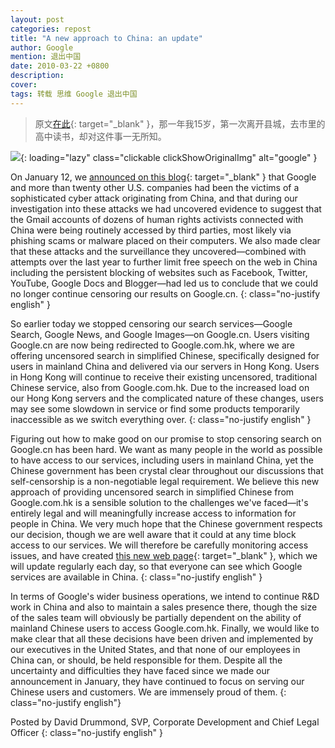 ```yaml
---
layout: post
categories: repost
title: "A new approach to China: an update"
author: Google
mention: 退出中国
date: 2010-03-22 +0800
description: 
cover: 
tags: 转载 思维 Google 退出中国
---
```


> 原文[在此](https://googleblog.blogspot.com/2010/03/new-approach-to-china-update.html){: target="_blank" }，那一年我15岁，第一次离开县城，去市里的高中读书，却对这件事一无所知。

![](https://apqx.oss-cn-hangzhou.aliyuncs.com/blog/repost_20100322/google_quite_china.jpg){: loading="lazy" class="clickable clickShowOriginalImg" alt="google" }

On January 12, we [announced on this blog](http://googleblog.blogspot.com/2010/01/new-approach-to-china.html){: target="_blank" } that Google and more than twenty other U.S. companies had been the victims of a sophisticated cyber attack originating from China, and that during our investigation into these attacks we had uncovered evidence to suggest that the Gmail accounts of dozens of human rights activists connected with China were being routinely accessed by third parties, most likely via phishing scams or malware placed on their computers. We also made clear that these attacks and the surveillance they uncovered—combined with attempts over the last year to further limit free speech on the web in China including the persistent blocking of websites such as Facebook, Twitter, YouTube, Google Docs and Blogger—had led us to conclude that we could no longer continue censoring our results on Google.cn.
{: class="no-justify english" }


So earlier today we stopped censoring our search services—Google Search, Google News, and Google Images—on Google.cn. Users visiting Google.cn are now being redirected to Google.com.hk, where we are offering uncensored search in simplified Chinese, specifically designed for users in mainland China and delivered via our servers in Hong Kong. Users in Hong Kong will continue to receive their existing uncensored, traditional Chinese service, also from Google.com.hk. Due to the increased load on our Hong Kong servers and the complicated nature of these changes, users may see some slowdown in service or find some products temporarily inaccessible as we switch everything over.
{: class="no-justify english" }

Figuring out how to make good on our promise to stop censoring search on Google.cn has been hard. We want as many people in the world as possible to have access to our services, including users in mainland China, yet the Chinese government has been crystal clear throughout our discussions that self-censorship is a non-negotiable legal requirement. We believe this new approach of providing uncensored search in simplified Chinese from Google.com.hk is a sensible solution to the challenges we've faced—it's entirely legal and will meaningfully increase access to information for people in China. We very much hope that the Chinese government respects our decision, though we are well aware that it could at any time block access to our services. We will therefore be carefully monitoring access issues, and have created [this new web page](https://www.google.com/prc/report.html#hl=en){: target="_blank" }, which we will update regularly each day, so that everyone can see which Google services are available in China.
{: class="no-justify english" }

In terms of Google's wider business operations, we intend to continue R&D work in China and also to maintain a sales presence there, though the size of the sales team will obviously be partially dependent on the ability of mainland Chinese users to access Google.com.hk. Finally, we would like to make clear that all these decisions have been driven and implemented by our executives in the United States, and that none of our employees in China can, or should, be held responsible for them. Despite all the uncertainty and difficulties they have faced since we made our announcement in January, they have continued to focus on serving our Chinese users and customers. We are immensely proud of them.
{: class="no-justify english"}

Posted by David Drummond, SVP, Corporate Development and Chief Legal Officer
{: class="no-justify english" }
